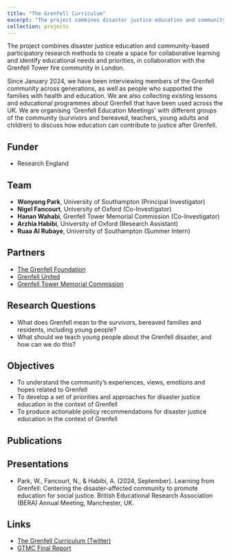 ```yaml
---
title: "The Grenfell Curriculum"
excerpt: "The project combines disaster justice education and community-based participatory research methods to create a space for collaborative learning and identify educational needs and priorities, in collaboration with the Grenfell Tower fire community in London. <br/><br/><img src='/images/grenfell.jpg' width='400'>"
collection: projects
---
```


The project combines disaster justice education and community-based participatory research methods to create a space for collaborative learning and identify educational needs and priorities, in collaboration with the Grenfell Tower fire community in London. <br/>

Since January 2024, we have been interviewing members of the Grenfell community across generations, as well as people who supported the families with health and education. We are also collecting existing lessons and educational programmes about Grenfell that have been used across the UK. We are organising 'Grenfell Education Meetings' with different groups of the community (survivors and bereaved, teachers, young adults and children) to discuss how education can contribute to justice after Grenfell. <br/>

## Funder
* Research England

## Team
* **Wonyong Park**, University of Southampton (Principal Investigator) <br/>
* **Nigel Fancourt**, University of Oxford (Co-Investigator) <br/>
* **Hanan Wahabi**, Grenfell Tower Memorial Commission (Co-Investigator) <br/>
* **Arzhia Habibi**, University of Oxford (Research Assistant) <br/>
* **Ruaa Al Rubaye**, University of Southampton (Summer Intern) <br/>

## Partners 
* [The Grenfell Foundation](https://www.grenfellfoundation.org.uk/)
* [Grenfell United](https://grenfellunited.org.uk/)
* [Grenfell Tower Memorial Commission](https://www.grenfelltowermemorial.co.uk/)

## Research Questions
* What does Grenfell mean to the survivors, bereaved families and residents, including young people?
* What should we teach young people about the Grenfell disaster, and how can we do this?

## Objectives 
* To understand the community’s experiences, views, emotions and hopes related to Grenfell
* To develop a set of priorities and approaches for disaster justice education in the context of Grenfell
* To produce actionable policy recommendations for disaster justice education in the context of Grenfell

## Publications

## Presentations
* Park, W., Fancourt, N., & Habibi, A. (2024, September). Learning from Grenfell: Centering the disaster-affected community to promote education for social justice. British Educational Research Association (BERA) Annual Meeting, Manchester, UK.

## Links
* [The Grenfell Curriculum (Twitter)](https://x.com/teachgrenfell)
* [GTMC Final Report](https://wonyongpark89.github.io/posts/2023/11/gtmc-final-report/)